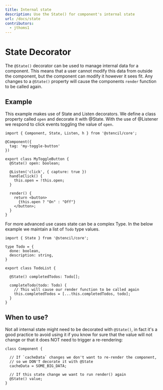 ```yaml
---
title: Internal state
description: Use the State() for component's internal state
url: /docs/state
contributors:
  - jthoms1
---
```


# State Decorator

The `@State()` decorator can be used to manage internal data for a component. This means that a user cannot modify this data from outside the component, but the component can modify it however it sees fit. Any changes to a `@State()` property will cause the components `render` function to be called again.

## Example

This example makes use of State and Listen decorators. We define a class property called `open` and decorate it with @State. With the use of @Listener we respond to click events
 toggling the value of `open`.

```tsx
import { Component, State, Listen, h } from '@stencil/core';

@Component({
  tag: 'my-toggle-button'
})

export class MyToggleButton {
  @State() open: boolean;

  @Listen('click', { capture: true })
  handleClick() {
    this.open = !this.open;
  }

  render() {
    return <button>
      {this.open ? "On" : "Off"}
    </button>;
  }
}
```

For more advanced use cases state can be a complex Type. In the below example we maintain a list of `Todo` type values.

```tsx
import { State } from '@stencil/core';

type Todo = {
  done: boolean,
  description: string,
}

export class TodoList {

  @State() completedTodos: Todo[];

  completeTodo(todo: Todo) {
    // This will cause our render function to be called again
    this.completedTodos = [...this.completedTodos, todo];
  }
}
```

## When to use?

Not all internal state might need to be decorated with `@State()`, in fact it's a good practice to avoid using it if you know for sure that the value will not change or that it does NOT need to trigger a re-rendering:

```tsx
class Component {

  // If `cacheData` changes we don't want to re-render the component,
  // so we DON'T decorate it with @State
  cacheData = SOME_BIG_DATA;

  // If this state change we want to run render() again
  @State() value;
}
```
